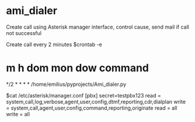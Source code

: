 # ami_dialer
Create call using Asterisk manager interface, control cause, send mail if call not successful

Create call every 2 minutes
$crontab -e
# m h  dom mon dow   command
*/2 *  * * * /home/emilius/pyprojects/Ami_dialer.py

$cat /etc/asterisk/manager.conf
[pbx]
secret=testpbx123
read = system,call,log,verbose,agent,user,config,dtmf,reporting,cdr,dialplan
write = system,call,agent,user,config,command,reporting,originate
read = all
write = all


